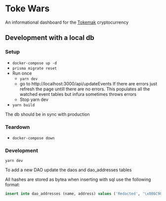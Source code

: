 # Toke Wars

An informational dashboard for the [Tokemak](https://www.tokemak.xyz) cryptocurrency

## Development with a local db
### Setup

- `docker-compose up -d`
- `prisma migrate reset`
- Run once 
  - `yarn dev`
  - go to http://localhost:3000/api/updateEvents 
  If there are errors just refresh the page untill there are no errors.
  This populates all the watched event tables but infura sometimes throws errors
  - Stop yarn dev
- `yarn build`

The db should be in sync with production 

### Teardown

- `docker-compose down`


### Development
`yarn dev`

To add a new DAO update the daos and dao_addresses tables

All hashes are stored as bytea when inserting with sql use the following format: 
``` sql
insert into dao_addresses (name, address) values ('Redacted', '\x086C98855DF3C78C6B481B6E1D47BEF42E9AC36B'
```
